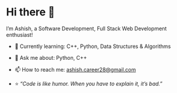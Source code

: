 # Hi there 👋
I’m Ashish, a Software Development, Full Stack Web Development enthusiast!

- 🌱 Currently learning: C++, Python, Data Structures & Algorithms
- 💬 Ask me about: Python, C++
- 📫 How to reach me: ashish.career28@gmail.com

- ⭐ *“Code is like humor. When you have to explain it, it’s bad.”*  
